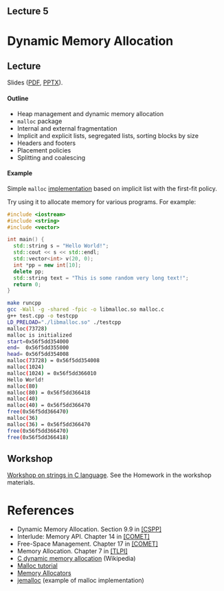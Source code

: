 Lecture 5
---

# Dynamic Memory Allocation

## Lecture

Slides ([PDF](OS_Lecture_05.pdf), [PPTX](OS_Lecture_05.pptx)).

#### Outline

* Heap management and dynamic memory allocation
* `malloc` package
* Internal and external fragmentation
* Implicit and explicit lists, segregated lists, sorting blocks by size
* Headers and footers
* Placement policies
* Splitting and coalescing

#### Example

Simple `malloc` [implementation](memory/malloc.c) based on implicit list with the first-fit policy.

Try using it to allocate memory for various programs. For example:
```cpp
#include <iostream>
#include <string>
#include <vector>

int main() {
  std::string s = "Hello World!";
  std::cout << s << std::endl;
  std::vector<int> v(20, 0);
  int *pp = new int[10];
  delete pp;
  std::string text = "This is some random very long text!";
  return 0;
}
```
```bash
make runcpp
gcc -Wall -g -shared -fpic -o libmalloc.so malloc.c
g++ test.cpp -o testcpp
LD_PRELOAD="./libmalloc.so" ./testcpp
malloc(73728)
malloc is initialized
start=0x56f5dd354000
end=  0x56f5dd355000
head= 0x56f5dd354008
malloc(73728) = 0x56f5dd354008
malloc(1024)
malloc(1024) = 0x56f5dd366010
Hello World!
malloc(80)
malloc(80) = 0x56f5dd366418
malloc(40)
malloc(40) = 0x56f5dd366470
free(0x56f5dd366470)
malloc(36)
malloc(36) = 0x56f5dd366470
free(0x56f5dd366470)
free(0x56f5dd366418)
```

## Workshop

[Workshop on strings in C language](strings/workshop.md).
See the Homework in the workshop materials.

# References

* Dynamic Memory Allocation. Section 9.9 in [[CSPP]](../../books.md)
* Interlude: Memory API. Chapter 14 in [[COMET]](../../books.md)
* Free-Space Management. Chapter 17 in [[COMET]](../../books.md)
* Memory Allocation. Chapter 7 in [[TLPI]](../../books.md)
* [C dynamic memory allocation](https://en.wikipedia.org/wiki/C_dynamic_memory_allocation) (Wikipedia)
* [Malloc tutorial](https://danluu.com/malloc-tutorial/)
* [Memory Allocators](https://github.com/mtrebi/memory-allocators)
* [jemalloc](https://jemalloc.net/) (example of malloc implementation)
